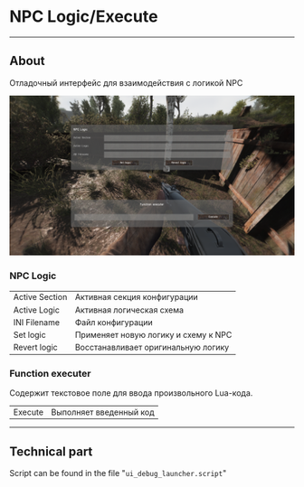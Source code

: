 # NPC Logic/Execute

___

## About

Отладочный интерфейс для взаимодействия с логикой NPC

![npc-logic-execute centered](assets/images/npc-logic-execute.png)

### NPC Logic

|  |  |
|---|---|
| Active Section | Активная секция конфигурации |
| Active Logic | Активная логическая схема |
| INI Filename | Файл конфигурации |
| Set logic | Применяет новую логику и схему к NPC |
| Revert logic | Восстанавливает оригинальную логику |

### Function executer

Содержит текстовое поле для ввода произвольного Lua-кода.

|  |  |
|---|---|
| Execute | Выполняет введенный код |

___

## Technical part

Script can be found in the file "`ui_debug_launcher.script`"
